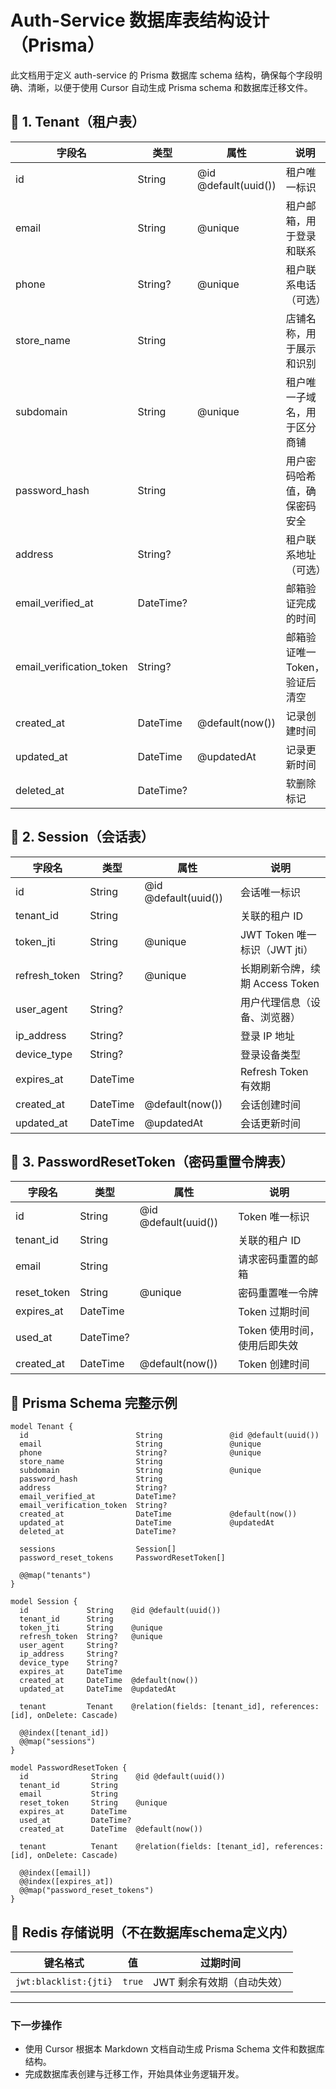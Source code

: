 # Auth-Service 数据库表结构设计（Prisma）

此文档用于定义 auth-service 的 Prisma 数据库 schema 结构，确保每个字段明确、清晰，以便于使用 Cursor 自动生成 Prisma schema 和数据库迁移文件。

## 📌 1. Tenant（租户表）

| 字段名                     | 类型      | 属性                 | 说明                           |
| -------------------------- | --------- | -------------------- | ------------------------------ |
| id                         | String    | @id @default(uuid()) | 租户唯一标识                   |
| email                      | String    | @unique              | 租户邮箱，用于登录和联系       |
| phone                      | String?   | @unique              | 租户联系电话（可选）           |
| store\_name                | String    |                      | 店铺名称，用于展示和识别       |
| subdomain                  | String    | @unique              | 租户唯一子域名，用于区分商铺   |
| password\_hash             | String    |                      | 用户密码哈希值，确保密码安全   |
| address                    | String?   |                      | 租户联系地址（可选）           |
| email\_verified\_at        | DateTime? |                      | 邮箱验证完成的时间             |
| email\_verification\_token | String?   |                      | 邮箱验证唯一 Token，验证后清空 |
| created\_at                | DateTime  | @default(now())      | 记录创建时间                   |
| updated\_at                | DateTime  | @updatedAt           | 记录更新时间                   |
| deleted\_at                | DateTime? |                      | 软删除标记                     |

## 📌 2. Session（会话表）

| 字段名         | 类型     | 属性                 | 说明                            |
| -------------- | -------- | -------------------- | ------------------------------- |
| id             | String   | @id @default(uuid()) | 会话唯一标识                    |
| tenant\_id     | String   |                      | 关联的租户 ID                   |
| token\_jti     | String   | @unique              | JWT Token 唯一标识（JWT jti）   |
| refresh\_token | String?  | @unique              | 长期刷新令牌，续期 Access Token |
| user\_agent    | String?  |                      | 用户代理信息（设备、浏览器）    |
| ip\_address    | String?  |                      | 登录 IP 地址                    |
| device\_type   | String?  |                      | 登录设备类型                    |
| expires\_at    | DateTime |                      | Refresh Token 有效期            |
| created\_at    | DateTime | @default(now())      | 会话创建时间                    |
| updated\_at    | DateTime | @updatedAt           | 会话更新时间                    |

## 📌 3. PasswordResetToken（密码重置令牌表）

| 字段名       | 类型      | 属性                 | 说明                         |
| ------------ | --------- | -------------------- | ---------------------------- |
| id           | String    | @id @default(uuid()) | Token 唯一标识               |
| tenant\_id   | String    |                      | 关联的租户 ID                |
| email        | String    |                      | 请求密码重置的邮箱           |
| reset\_token | String    | @unique              | 密码重置唯一令牌             |
| expires\_at  | DateTime  |                      | Token 过期时间               |
| used\_at     | DateTime? |                      | Token 使用时间，使用后即失效 |
| created\_at  | DateTime  | @default(now())      | Token 创建时间               |

## 📌 Prisma Schema 完整示例

```prisma
model Tenant {
  id                        String               @id @default(uuid())
  email                     String               @unique
  phone                     String?              @unique
  store_name                String
  subdomain                 String               @unique
  password_hash             String
  address                   String?
  email_verified_at         DateTime?
  email_verification_token  String?
  created_at                DateTime             @default(now())
  updated_at                DateTime             @updatedAt
  deleted_at                DateTime?

  sessions                  Session[]
  password_reset_tokens     PasswordResetToken[]

  @@map("tenants")
}

model Session {
  id             String    @id @default(uuid())
  tenant_id      String
  token_jti      String    @unique
  refresh_token  String?   @unique
  user_agent     String?
  ip_address     String?
  device_type    String?
  expires_at     DateTime
  created_at     DateTime  @default(now())
  updated_at     DateTime  @updatedAt

  tenant         Tenant    @relation(fields: [tenant_id], references: [id], onDelete: Cascade)

  @@index([tenant_id])
  @@map("sessions")
}

model PasswordResetToken {
  id              String    @id @default(uuid())
  tenant_id       String
  email           String
  reset_token     String    @unique
  expires_at      DateTime
  used_at         DateTime?
  created_at      DateTime  @default(now())

  tenant          Tenant    @relation(fields: [tenant_id], references: [id], onDelete: Cascade)

  @@index([email])
  @@index([expires_at])
  @@map("password_reset_tokens")
}
```

## 🚩 Redis 存储说明（不在数据库schema定义内）

| 键名格式              | 值     | 过期时间                   |
| --------------------- | ------ | -------------------------- |
| `jwt:blacklist:{jti}` | `true` | JWT 剩余有效期（自动失效） |

---

### 下一步操作

* 使用 Cursor 根据本 Markdown 文档自动生成 Prisma Schema 文件和数据库结构。
* 完成数据库表创建与迁移工作，开始具体业务逻辑开发。
